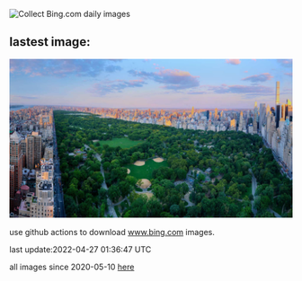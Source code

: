 ![Collect Bing.com daily images](https://github.com/counter2015/bing-daily-images/workflows/Collect%20Bing.com%20daily%20images/badge.svg)
## lastest image:
![](images/WalkingCentral.jpg)

use github actions to download www.bing.com images.

last update:2022-04-27 01:36:47 UTC

all images since 2020-05-10 [here](https://github.com/counter2015/bing-daily-images/tree/master/images) 
